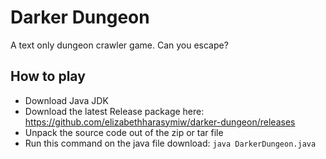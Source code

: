 # Darker Dungeon
A text only dungeon crawler game. Can you escape?

## How to play
- Download Java JDK
- Download the latest Release package here: https://github.com/elizabethharasymiw/darker-dungeon/releases
- Unpack the source code out of the zip or tar file
- Run this command on the java file download: ``` java DarkerDungeon.java ```
